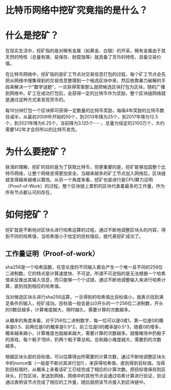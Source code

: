 
# 比特币网络中挖矿究竟指的是什么？


# 什么是挖矿？

在现实生活中，挖矿指的是对稀有金属（如黄金、白银）的开采，稀有金属由于其天然的特性（总量有限、易保存、耐腐蚀等）就具备了货币的特性，具备交易价值。

在比特币网络中，挖矿指的是矿工节点对交易信息打包的过程，每个矿工节点会先把从网络中搜集得到的交易信息整理到一个候选区块中来，然后依靠暴力破解的手段来解决一个”数学谜题“，一旦获得答案那么就把候选区块打包为区块，随机广播到网络中。矿工在成功打包后，会获得一定的比特币作为奖励，整个区块链网络就是通过这种方式来发现货币的。

每10分钟打包一个区块即可获得一定数量的比特币奖励，每隔4年奖励的比特币数目减半，从最初2009年开始的50个，到2013年降为25个，到2017年降为12.5个，到2021年降为6.25个，当前降为3.125个······，总量为恒定的2100万个，大约需要142年才会将所以的比特币发完。



# 为什么要挖矿？

肤浅的理解，挖矿的目的是为了获取比特币，但更重要的是，挖矿能够加固整个比特币网络，让整个网络变得更加安全。当越来越多的矿工节点加入网络后，区块链就变得越来越难以篡改。从另一个角度来看，挖矿也是进行是CPU算力证明（Proof-of-Work）的过程，整个区块链上累积的区块代表着最多的工作量，作为所有节点都认可的存在。



# 如何挖矿？




挖矿就是不断地对区块头进行哈希运算的过程，通过不断地调整区块头的内容，得到不同的哈希值，当哈希值小于给定的目标值后，就代表挖矿成功了。



## 工作量证明（Proof-of-work）

sha256是一个哈希函数，任意长度的不同输入都会产生一个唯一且不同的256位二进制数。它的特点是计算速度快、不可逆。所谓不可逆指的是无法根据一个哈希值来反推出其输入信息，而只能够一个个试错，通过不断地调整输入来进行哈希计算，直到找到相应的哈希值。

当对候选区块头进行sha256运算，一旦得到的哈希值比目标值小，就表示找到满足条件的输入，挖矿成功。目标值一般会是以0开头的一个256位二进制数，开头的0数目越多，计算难度越大，用时越久，需要计算的次数越多。

从概率的角度来看，对于256位二进制数字，每一位可以是0或1。第一位是0的概率是0.5、前两位是0的概率是0.5^2，前三位是0的概率是0.5^3，随着0的增多，概率越来越小，计算难度也就越来越大，需要计算的次数越多。就像赌场中扔骰子的游戏，每个骰子1到6，扔两个骰子算总和。总和越小难度越大，需要扔的次数越多。

根据区块头部的目标值，可以估算得出所需要的计算次数，通过不断地调整区块头中的nonce值（一般是不断对其进行加1），来获得哈希值，直到得到目标值。当得到目标值时，从概率上来看该矿工已经完成了相应的计算次数。把目标值保存到区块头，打包区块，发送到网络，网络中的其他节点会通过哈希计算进行验证，验证通过表明该节点完成了相应的工作量，随后就把该节点接入到区块链中。

